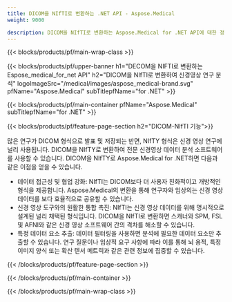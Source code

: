 ```yaml
---
title: DICOM을 NIfTI로 변환하는 .NET API - Aspose.Medical
weight: 9000

description: DICOM을 NIfTI로 변환하는 Aspose.Medical for .NET API에 대한 정보
---
```


{{< blocks/products/pf/main-wrap-class >}}

{{< blocks/products/pf/upper-banner h1="DECOM을 NIFTI로 변환하는 Espose_medical_for_net API" h2="DICOM을 NIfTI로 변환하여 신경영상 연구 분석" logoImageSrc="/medical/images/aspose_medical-brand.svg" pfName="Aspose.Medical" subTitlepfName="for .NET" >}}

{{< blocks/products/pf/main-container pfName="Aspose.Medical" subTitlepfName="for .NET" >}}

{{< blocks/products/pf/feature-page-section h2="DICOM-NIfTI 기능">}}

<p>많은 연구가 DICOM 형식으로 발표 및 저장되는 반면, NIfTY 형식은 신경 영상 연구에 널리 사용됩니다. DICOM을 NIfTY로 변환하여 전문 신경영상 데이터 분석 소프트웨어를 사용할 수 있습니다. DICOM을 NIfTY로 Aspose.Medical for .NET하면 다음과 같은 이점을 얻을 수 있습니다.</p>

<ul>
<li>데이터 접근성 및 협업 강화: NIfTI는 DICOM보다 더 사용자 친화적이고 개방적인 형식을 제공합니다. Aspose.Medical의 변환을 통해 연구자와 임상의는 신경 영상 데이터를 보다 효율적으로 공유할 수 있습니다.</li>
<li>신경 영상 도구와의 원활한 통합 촉진: NIfTI는 신경 영상 데이터를 위해 명시적으로 설계된 널리 채택된 형식입니다. DICOM을 NIfTI로 변환하면 스캐너와 SPM, FSL 및 AFNI와 같은 신경 영상 소프트웨어 간의 격차를 해소할 수 있습니다.</li>
<li>특정 데이터 요소 추출: 데이터 필터링을 사용하면 분석에 필요한 데이터 요소만 추출할 수 있습니다. 연구 질문이나 임상적 요구 사항에 따라 이를 통해 뇌 용적, 특정 이미지 양식 또는 확산 텐서 메트릭과 같은 관련 정보에 집중할 수 있습니다.</li>
</ul>

{{< /blocks/products/pf/feature-page-section >}}

{{< /blocks/products/pf/main-container >}}

{{< /blocks/products/pf/main-wrap-class >}}
